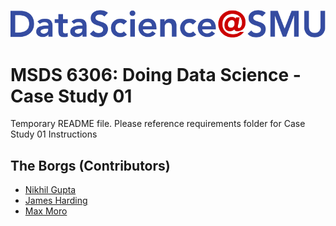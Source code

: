 ![SMU DataScience Logo](img/logo-2.png)
# MSDS 6306: Doing Data Science - Case Study 01

 Temporary README file.  Please reference requirements folder for Case Study 01 Instructions

## The Borgs (Contributors)
- [Nikhil Gupta](mailto:guptan@smu.edu)
- [James Harding](mailto:harding@smu.edu)
- [Max Moro](mailto:mmoro@smu.edu)
